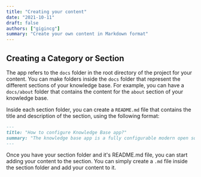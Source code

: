 ```yaml
---
title: "Creating your content"
date: "2021-10-11"
draft: false
authors: ["gigincg"]
summary: "Create your own content in Markdown format"
---
```


## Creating a Category or Section

The app refers to the `docs` folder in the root directory of the project for your content. You can make folders inside the `docs` folder that represent the different sections of your knowledge base. For example, you can have a `docs/about` folder that contains the content for the `about` section of your knowledge base.

Inside each section folder, you can create a `README.md` file that contains the title and description of the section, using the following format:

```md
---
title: "How to configure Knowledge Base app?"
summary: "The knowledge base app is a fully configurable modern open source knowledge base management system. You can checkout the articles in the section to get a better clarity on customising the default settings. "
---
```

Once you have your section folder and it's README.md file, you can start adding your content to the section. You can simply create a `.md` file inside the section folder and add your content to it.
